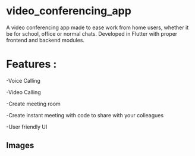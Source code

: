 # video_conferencing_app
A video conferencing app made to ease work from home users, whether it be for school, office or normal chats. Developed in Flutter with proper frontend and backend modules.

# Features :

-Voice Calling

-Video Calling

-Create meeting room

-Create instant meeting with code to share with your colleagues

-User friendly UI




## Images


